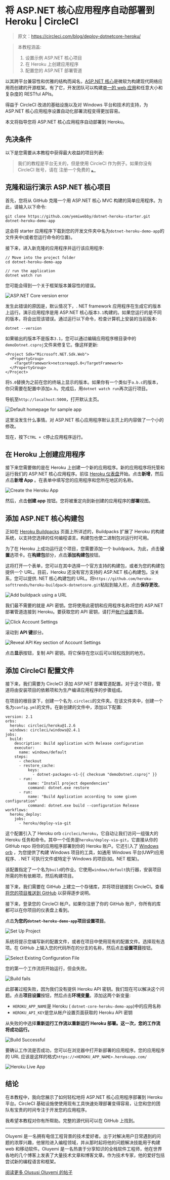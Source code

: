 # 将 ASP.NET 核心应用程序自动部署到 Heroku | CircleCI

> 原文：<https://circleci.com/blog/deploy-dotnetcore-heroku/>

> 本教程涵盖:
> 
> 1.  设置示例 ASP.NET 核心项目
> 2.  在 Heroku 上创建应用程序
> 3.  配置您的 ASP.NET 部署管道

以其跨平台兼容性和优雅的结构而闻名，[ASP.NET 核心](https://dotnet.microsoft.com/learn/aspnet/what-is-aspnet-core)是微软为构建现代网络应用而创建的开源框架。有了它，开发团队可以构建[单一的 web 应用](https://en.wikipedia.org/wiki/Monolithic_application)和任意大小和复杂度的 RESTful APIs。

得益于 CircleCI 改进的基础设施以及对 Windows 平台和技术的支持，为 ASP.NET 核心应用程序设置自动化部署流程变得更加容易。

本文将指导您将 ASP.NET 核心应用程序自动部署到 Heroku。

## 先决条件

以下是您需要从本教程中获得最大收益的项目列表:

> 我们的教程是平台无关的，但是使用 CircleCI 作为例子。如果你没有 CircleCI 账号，请在 注册一个免费的 [**。**](https://circleci.com/signup/)

## 克隆和运行演示 ASP.NET 核心项目

首先，您将从 GitHub 克隆一个用 ASP.NET 核心 MVC 构建的简单应用程序。为此，请输入以下命令:

```
git clone https://github.com/yemiwebby/dotnet-heroku-starter.git dotnet-heroku-demo-app 
```

这会将 starter 应用程序下载到您的开发文件夹中名为`dotnet-heroku-demo-app`的文件夹中(或者您运行命令的位置)。

接下来，进入新克隆的应用程序并运行该应用程序:

```
// Move into the project folder
cd dotnet-heroku-demo-app

// run the application
dotnet watch run 
```

您可能会得到一个关于框架版本兼容性的错误。

![ASP.NET Core version error](img/cea50b4ef466636a8342a583dbbd6582.png)

发生此错误的原因是，默认情况下，. NET framework 应用程序在生成它的版本上运行。演示应用程序是用 ASP.NET 核心版本`3.1`构建的。如果您运行的是不同的版本，将会出现该错误。通过运行以下命令，检查计算机上安装的当前版本:

```
dotnet --version 
```

如果输出的版本不是版本`3.1`，您可以通过编辑应用程序根目录中的`demoDotnet.csproj`文件来修复它。像这样更新:

```
<Project Sdk="Microsoft.NET.Sdk.Web">
  <PropertyGroup>
    <TargetFramework>netcoreapp5.0</TargetFramework>
  </PropertyGroup>
</Project> 
```

将`5.0`替换为之前在您的终端上显示的版本。如果你有一个类似于`a.b.c`的版本，你只需要在配置中添加`a.b`。完成后，用`dotnet watch run`再次运行项目。

导航至`http://localhost:5000`，打开默认主页。

![Default homepage for sample app](img/dc55caa0458af502cb1722289dd78335.png)

这里没发生什么事情。对 ASP.NET 核心应用程序默认主页上的内容做了一个小的修改。

现在，按下`CTRL + C`停止应用程序运行。

## 在 Heroku 上创建应用程序

接下来您需要做的是在 Heroku 上创建一个新的应用程序。新的应用程序将托管和运行我们的 ASP.NET 核心应用程序。前往 [Heroku 仪表盘](https://dashboard.heroku.com/login)开始。点击**新增**，然后点击**新增 App** 。在表单中填写您的应用程序和您所在地区的名称。

![Create the Heroku App](img/5def3e84eeec27aec672dcfe4a1ebe14.png)

然后，点击**创建 app** 按钮。您将被重定向到新创建的应用程序的**部署**视图。

## 添加 ASP.NET 核心构建包

正如在 [Heroku Buildpacks](https://www.heroku.com/elements/buildpacks) 页面上所详述的，Buildpacks 扩展了 Heroku 的构建系统，以支持您选择的任何编程语言。构建包也使二进制包对运行时可用。

为了在 Heroku 上成功运行这个项目，您需要添加一个 buildpack。为此，点击**设置**选项卡。在**构建包**部分，点击**添加构建包**按钮。

这将打开一个表单，您可以在其中选择一个官方支持的构建包，或者为您的构建包提供一个 URL。目前，Heroku 还没有官方支持的 ASP.NET 核心构建包。没关系，您可以提供. NET 核心构建包的 URL。将`https://github.com/heroku-softtrends/heroku-buildpack-dotnetcore.git`粘贴到输入栏，点击**保存更改**。

![Add buildpack using a URL](img/42854953fb91b0b4eef5f956dd74f011.png)

我们最不需要的就是 API 密钥。您将使用此密钥和应用程序名称将您的 ASP.NET 部署管道连接到 Heroku。要获取您的 API 密钥，请打开[帐户设置](https://dashboard.heroku.com/account)页面。

![Click Account Settings](img/196f34c9cf0e3fbd066fefa16c924685.png)

滚动到 **API 键**部分。

![Reveal API Key section of Account Settings](img/bca8f35d5ac79f2ac20dcf356f640177.png)

点击**显示**按钮，复制 API 密钥。将它保存在您以后可以轻松找到的地方。

## 添加 CircleCI 配置文件

接下来，我们需要为 CircleCI 添加 ASP.NET 部署管道配置。对于这个项目，管道将由安装项目的依赖项和为生产编译应用程序的步骤组成。

在项目的根目录下，创建一个名为`.circleci`的文件夹。在该文件夹中，创建一个名为`config.yml`的文件。在新创建的文件中，添加以下配置:

```
version: 2.1
orbs:
  heroku: circleci/heroku@1.2.6
  windows: circleci/windows@2.4.1
jobs:
  build:
    description: Build application with Release configuration
    executor:
      name: windows/default
    steps:
      - checkout
      - restore_cache:
          keys:
            - dotnet-packages-v1-{{ checksum "demoDotnet.csproj" }}
      - run:
          name: "Install project dependencies"
          command: dotnet.exe restore
      - run:
          name: "Build Application according to some given configuration"
          command: dotnet.exe build --configuration Release
workflows:
  heroku_deploy:
    jobs:
      - heroku/deploy-via-git 
```

这个配置引入了 Heroku orb `circleci/heroku`，它自动让我们访问一组强大的 Heroku 任务和命令。其中一个任务是`heroku/deploy-via-git`，它直接从你的 GitHub repo 将你的应用程序部署到你的 Heroku 账户。它还引入了 [Windows orb](https://circleci.com/developer/orbs/orb/circleci/windows) ，为您提供了构建 Windows 项目的工具，如通用 Windows 平台(UWP)应用程序、. NET 可执行文件或特定于 Windows 的项目(如。NET 框架)。

该配置指定了一个名为`build`的作业。它使用`windows/default`执行器，安装项目所需的所有依赖项，然后构建项目。

接下来，我们需要在 GitHub 上建立一个存储库，并将项目链接到 CircleCI。查看[将您的项目推送到 GitHub](https://circleci.com/blog/pushing-a-project-to-github/) 以获得逐步说明。

接下来，登录您的 CircleCI 帐户。如果你注册了你的 GitHub 账户，你所有的库都可以在你项目的仪表盘上看到。

点击**为您的`dotnet-heroku-demo-app`项目设置项目**。

![Set Up Project](img/fadc5958ce40a5776ad807f47497e49e.png)

系统将提示您编写新的配置文件，或者在项目中使用现有的配置文件。选择现有选项。在 GitHub 上输入您的代码所在的分支的名称，然后点击**设置项目**按钮。

![Select Existing Configuration File](img/7da06274ae704a2d137984896968c51b.png)

您的第一个工作流将开始运行，但会失败。

![Build fails](img/4784cd34eea030c59577ac8d4189a962.png)

此部署过程失败，因为我们没有提供 Heroku API 密钥。我们现在可以解决这个问题。点击**项目设置**按钮，然后点击**环境变量**。添加这两个新变量:

*   `HEROKU_APP_NAME`是 Heroku ( `dotnet-core-heroku-demo-app`)中的应用名称
*   `HEROKU_API_KEY`是您从帐户设置页面获取的 Heroku API 密钥

从失败的中选择**重新运行工作流以重新运行 Heroku 部署。这一次，您的工作流将成功运行。**

![Build Successful](img/1bb0b2ffff5d10f9855d2703a81e4d8b.png)

要确认工作流是否成功，您可以在浏览器中打开新部署的应用程序。您的应用程序的 URL 应该是这样的格式`https://<HEROKU_APP_NAME>.herokuapp.com/`

![Heroku Live App](img/9e967684eca6d8a3cf9e621b18b62ba4.png)

## 结论

在本教程中，我向您展示了如何轻松地将 ASP.NET 核心应用程序部署到 Heroku 平台。CircleCI 基础设施使使用现有工具快速处理部署变得容易，让您和您的团队有宝贵的时间专注于开发您的应用程序。

我希望本教程对你有所帮助。完整的源代码可以在 GitHub 上找到。

* * *

Oluyemi 是一名拥有电信工程背景的技术爱好者。出于对解决用户日常遇到的问题的浓厚兴趣，他冒险进入编程领域，并从那时起将他的问题解决技能用于构建 web 和移动软件。Oluyemi 是一名热衷于分享知识的全栈软件工程师，他在世界各地的几个博客上发表了大量技术文章和博客文章。作为技术专家，他的爱好包括尝试新的编程语言和框架。

[阅读更多 Olususi Oluyemi 的帖子](/blog/author/olususi-oluyemi/)
